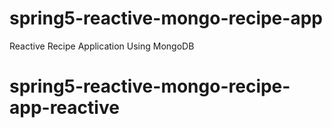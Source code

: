# spring5-reactive-mongo-recipe-app
Reactive Recipe Application Using MongoDB

# spring5-reactive-mongo-recipe-app-reactive
